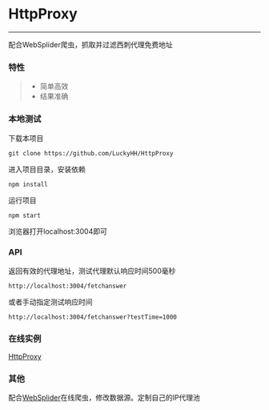 # HttpProxy

------

配合WebSplider爬虫，抓取并过滤西刺代理免费地址

### 特性
> * 简单高效
> * 结果准确


### 本地测试
下载本项目
```
git clone https://github.com/LuckyHH/HttpProxy
```

进入项目目录，安装依赖
```
npm install
```

运行项目
```
npm start
```
浏览器打开localhost:3004即可

### API
返回有效的代理地址，测试代理默认响应时间500毫秒
```
http://localhost:3004/fetchanswer
```
或者手动指定测试响应时间
```
http://localhost:3004/fetchanswer?testTime=1000
```

### 在线实例
[HttpProxy](http://httpproxy.docmobile.cn/)

### 其他
配合[WebSplider](http://splider.docmobile.cn/)在线爬虫，修改数据源。定制自己的IP代理池